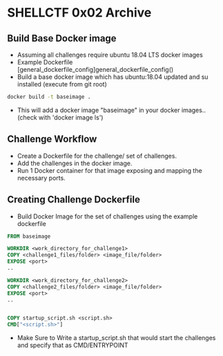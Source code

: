 # SHELLCTF 0x02 Archive

## Build Base Docker image
- Assuming all challenges require ubuntu 18.04 LTS docker images
- Example Dockerfile [general_dockerfile_config]general_dockerfile_config()
- Build a base docker image which has ubuntu:18.04 updated and su installed (execute from git root)
```bash
docker build -t baseimage .
```
- This will add a docker image "baseimage" in your docker images.. (check with 'docker image ls')

## Challenge Workflow
- Create a Dockerfile for the challenge/ set of challenges.
- Add the challenges in the docker image.
- Run 1 Docker container for that image exposing and mapping the necessary ports.

## Creating Challenge Dockerfile
- Build Docker Image for the set of challenges using the example dockerfile
```Dockerfile
FROM baseimage

WORKDIR <work_directory_for_challenge1>
COPY <challenge1_files/folder> <image_file/folder>
EXPOSE <port>
..

WORKDIR <work_directory_for_challenge2>
COPY <challenge2_files/folder> <image_file/folder> 
EXPOSE <port>
..


COPY startup_script.sh <script.sh>
CMD["<script.sh>"]

```
- Make Sure to Write a startup_script.sh that would start the challenges and specify that as CMD/ENTRYPOINT

